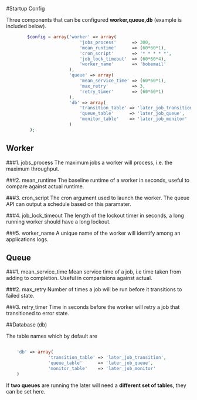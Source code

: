 #Startup Config

Three components that can be configured **worker,queue,db** (example is included below).


```php
        $config = array('worker' => array(
                            'jobs_process'      => 300,
                            'mean_runtime'      => (60*60*1),
                            'cron_script'       => '* * * * *',
                            'job_lock_timeout'  => (60*60*4),
                            'worker_name'       => 'bobemail'
                        ),
                        'queue' => array(
                            'mean_service_time' => (60*60*1),
                            'max_retry'         => 3,
                            'retry_timer'       => (60*60*1)
                        ),
                        'db' => array(
                            'transition_table' => 'later_job_transition',
                            'queue_table'      => 'later_job_queue',
                            'monitor_table'    => 'later_job_monitor'
                        )
         );               
```

## Worker

###1. jobs_process
The maximum jobs a worker will process, i.e. the maximum throughput.

###2. mean_runtime 
The baseline runtime of a worker in seconds, useful to compare against actual runtime. 

###3. cron_script
The cron argument used to launch the worker. The queue API can output a schedule based on this paramater.

###4. job_lock_timeout
The length of the lockout timer in seconds, a long running worker should have a long lockout.

###5. worker_name
A unique name of the worker will identify among an applications logs.

## Queue

###1. mean_service_time
Mean service time of a job, i.e time taken from adding to completion. Useful in comparisions against actual.

###2. max_retry
Number of times a job will be run before it transitions to failed state.

###3. retry_timer
Time in seconds before the worker will retry a job that transitioned to error state.

##Database (db)

The table names which by default are

```php

    'db' => array(
                'transition_table' => 'later_job_transition',
                'queue_table'      => 'later_job_queue',
                'monitor_table'    => 'later_job_monitor'
    )

```

If **two queues** are running the later will need a **different set of tables**, they can be set here.

